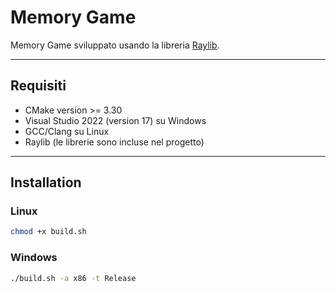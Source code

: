 # Memory Game

Memory Game sviluppato usando la libreria [Raylib](https://www.raylib.com/).

---

## Requisiti

- CMake version >= 3.30  
- Visual Studio 2022 (version 17) su Windows  
- GCC/Clang su Linux  
- Raylib (le librerie sono incluse nel progetto)

---
## Installation

### Linux

```bash
chmod +x build.sh
```
### Windows
```bash
./build.sh -a x86 -t Release
```